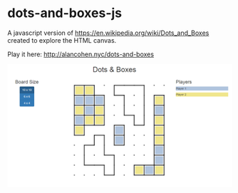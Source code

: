 # dots-and-boxes-js

A javascript version of https://en.wikipedia.org/wiki/Dots_and_Boxes created to explore the HTML canvas.

Play it here: http://alancohen.nyc/dots-and-boxes

![Screenshot](docs/screenshot.png)
